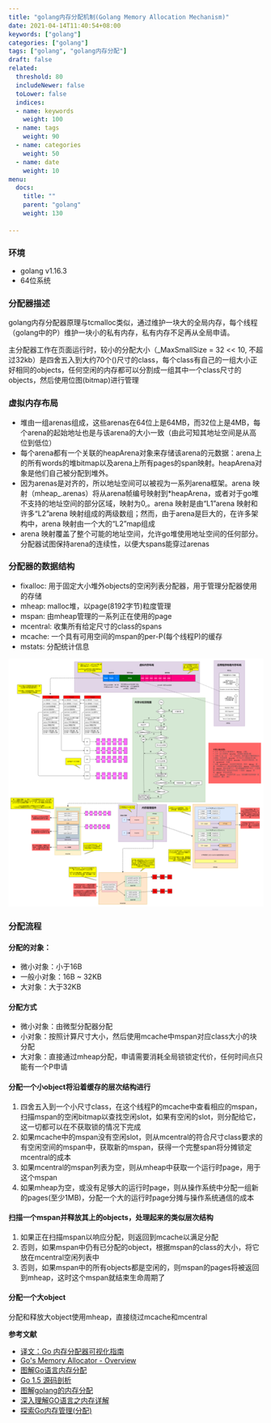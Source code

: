 ```yaml
---
title: "golang内存分配机制(Golang Memory Allocation Mechanism)"
date: 2021-04-14T11:40:54+08:00
keywords: ["golang"]
categories: ["golang"]
tags: ["golang", "golang内存分配"]
draft: false
related:
  threshold: 80
  includeNewer: false
  toLower: false
  indices:
  - name: keywords
    weight: 100
  - name: tags
    weight: 90
  - name: categories
    weight: 50
  - name: date
    weight: 10
menu:
  docs:
    title: ""
    parent: "golang"
    weight: 130

---
```


### 环境
- golang v1.16.3
- 64位系统


### 分配器描述
golang内存分配器原理与tcmalloc类似，通过维护一块大的全局内存，每个线程（golang中的P）维护一块小的私有内存，私有内存不足再从全局申请。

主分配器工作在页面运行时，较小的分配大小（_MaxSmallSize = 32 << 10, 不超过32kb）是四舍五入到大约70个()尺寸的class，每个class有自己的一组大小正好相同的objects，任何空闲的内存都可以分割成一组其中一个class尺寸的objects，然后使用位图(bitmap)进行管理

### 虚拟内存布局
- 堆由一组arenas组成，这些arenas在64位上是64MB，而32位上是4MB，每个arena的起始地址也是与该arena的大小一致（由此可知其地址空间是从高位到低位）
- 每个arena都有一个关联的heapArena对象来存储该arena的元数据：arena上的所有words的堆bitmap以及arena上所有pages的span映射。heapArena对象是他们自己被分配到堆外。
- 因为arenas是对齐的，所以地址空间可以被视为一系列arena框架。arena 映射（mheap_.arenas）将从arena帧编号映射到*heapArena，或者对于go堆不支持的地址空间的部分区域，映射为0,。arena 映射是由“L1”arena 映射和许多“L2”arena 映射组成的两级数组；然而，由于arena是巨大的，在许多架构中，arena 映射由一个大的“L2”map组成
- arena 映射覆盖了整个可能的地址空间，允许go堆使用地址空间的任何部分。分配器试图保持arena的连续性，以便大spans能穿过arenas

### 分配器的数据结构
- fixalloc: 用于固定大小堆外objects的空闲列表分配器，用于管理分配器使用的存储
- mheap: malloc堆，以page(8192字节)粒度管理
- mspan: 由mheap管理的一系列正在使用的page
- mcentral: 收集所有给定尺寸的class的spans
- mcache: 一个具有可用空间的mspan的per-P(每个线程P)的缓存
- mstats: 分配统计信息


![go内存分配机制](/image/golang-memory-allocation-mechanism.png)


### 分配流程

#### 分配的对象：
 - 微小对象：小于16B
 - 一般小对象：16B ~ 32KB
 - 大对象：大于32KB
#### 分配方式
- 微小对象：由微型分配器分配
- 小对象：按照计算尺寸大小，然后使用mcache中mspan对应class大小的块分配
- 大对象：直接通过mheap分配，申请需要消耗全局锁锁定代价，任何时间点只能有一个P申请

#### 分配一个小object将沿着缓存的层次结构进行
1. 四舍五入到一个小尺寸class，在这个线程P的mcache中查看相应的mspan，扫描mspan的空闲bitmap以查找空闲slot，如果有空闲的slot，则分配给它，这一切都可以在不获取锁的情况下完成
2. 如果mcache中的mspan没有空闲slot，则从mcentral的符合尺寸class要求的有空闲空间的mspan中，获取新的mspan，获得一个完整span将分摊锁定mcentral的成本
3. 如果mcentral的mspan列表为空，则从mheap中获取一个运行时page，用于这个mspan
4. 如果mheap为空，或没有足够大的运行时page，则从操作系统中分配一组新的pages(至少1MB)，分配一个大的运行时page分摊与操作系统通信的成本

#### 扫描一个mspan并释放其上的objects，处理起来的类似层次结构
1. 如果正在扫描mspan以响应分配，则返回到mcache以满足分配
2. 否则，如果mspan中仍有已分配的object，根据mspan的class的大小，将它放在mcentral空闲列表中
3. 否则，如果mspan中的所有objects都是空闲的，则mspan的pages将被返回到mheap，这时这个mspan就结束生命周期了

#### 分配一个大object
分配和释放大object使用mheap，直接绕过mcache和mcentral


**参考文献**

- [译文：Go 内存分配器可视化指南](https://www.linuxzen.com/go-memory-allocator-visual-guide.html)
- [Go's Memory Allocator - Overview](https://andrestc.com/post/go-memory-allocation-pt1/)
- [图解Go语言内存分配](https://juejin.cn/post/6844903795739082760)
- [Go 1.5 源码剖析](https://github.com/qyuhen/book)
- [图解golang的内存分配](https://www.cnblogs.com/shijingxiang/articles/12196677.html)
- [深入理解GO语言之内存详解](https://juejin.cn/post/6844903506948669447)
- [探索Go内存管理(分配)](https://www.jianshu.com/p/47691d870756)